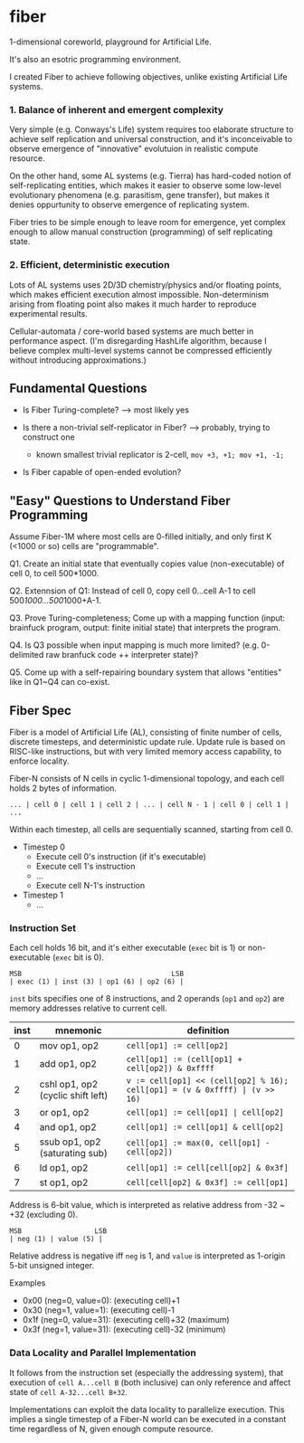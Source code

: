 # fiber
1-dimensional coreworld, playground for Artificial Life.

It's also an esotric programming environment.

I created Fiber to achieve following objectives, unlike existing Artificial Life systems.

### 1. Balance of inherent and emergent complexity
Very simple (e.g. Conways's Life) system requires too elaborate structure to achieve self replication and universal construction,
and it's inconceivable to observe emergence of "innovative" evolutuion in realistic compute resource.

On the other hand, some AL systems (e.g. Tierra) has hard-coded notion of self-replicating entities, which makes it easier to observe
some low-level evolutionary phenomena (e.g. parasitism, gene transfer), but makes it denies oppurtunity to observe emergence of
replicating system.

Fiber tries to be simple enough to leave room for emergence, yet complex enough to allow manual construction (programming)
of self replicating state.

### 2. Efficient, deterministic execution
Lots of AL systems uses 2D/3D chemistry/physics and/or floating points, which makes efficient execution almost impossible.
Non-determinism arising from floating point also makes it much harder to reproduce experimental results.

Cellular-automata / core-world based systems are much better in performance aspect.
(I'm disregarding HashLife algorithm, because I believe complex multi-level systems cannot be compressed efficiently without
introducing approximations.)


## Fundamental Questions

* Is Fiber Turing-complete?
--> most likely yes

* Is there a non-trivial self-replicator in Fiber? --> probably, trying to construct one
  * known smallest trivial replicator is 2-cell, `mov +3, +1; mov +1, -1;`

* Is Fiber capable of open-ended evolution?

## "Easy" Questions to Understand Fiber Programming
Assume Fiber-1M where most cells are 0-filled initially, and only first K (<1000 or so) cells are "programmable".

Q1. Create an initial state that eventually copies value (non-executable) of cell 0, to cell 500*1000.

Q2. Extennsion of Q1: Instead of cell 0, copy cell 0...cell A-1 to cell 500*1000...500*1000+A-1.

Q3. Prove Turing-completeness; Come up with a mapping function (input: brainfuck program, output: finite initial state) that interprets the program.

Q4. Is Q3 possible when input mapping is much more limited? (e.g. 0-delimited raw branfuck code ++ interpreter state)?

Q5. Come up with a self-repairing boundary system that allows "entities" like in Q1~Q4 can co-exist.


## Fiber Spec

Fiber is a model of Artificial Life (AL), consisting of finite number of cells, discrete timesteps, and deterministic update rule.
Update rule is based on RISC-like instructions, but with very limited memory access capability, to enforce locality.

Fiber-N consists of N cells in cyclic 1-dimensional topology, and each cell holds 2 bytes of information.

```
... | cell 0 | cell 1 | cell 2 | ... | cell N - 1 | cell 0 | cell 1 | ...
```

Within each timestep, all cells are sequentially scanned, starting from cell 0.

* Timestep 0
  * Execute cell 0's instruction (if it's executable)
  * Execute cell 1's instruction
  * ...
  * Execute cell N-1's instruction
* Timestep 1
  * ...

### Instruction Set
Each cell holds 16 bit, and it's either executable (`exec` bit is 1) or non-executable (`exec` bit is 0).
```
MSB                                     LSB
| exec (1) | inst (3) | op1 (6) | op2 (6) |
```
`inst` bits specifies one of 8 instructions, and 2 operands (`op1` and `op2`) are memory addresses relative to current cell.

| inst | mnemonic | definition |
----|----|----
| 0 | mov op1, op2 | `cell[op1] := cell[op2]` |
| 1 | add op1, op2 | `cell[op1] := (cell[op1] + cell[op2]) & 0xffff` |
| 2 | cshl op1, op2 (cyclic shift left)| `v := cell[op1] << (cell[op2] % 16); cell[op1] = (v & 0xffff) \| (v >> 16)` |
| 3 | or op1, op2 | `cell[op1] := cell[op1] \| cell[op2]` |
| 4 | and op1, op2 | `cell[op1] := cell[op1] & cell[op2]` |
| 5 | ssub op1, op2 (saturating sub) | `cell[op1] := max(0, cell[op1] - cell[op2])` |
| 6 | ld op1, op2 | `cell[op1] := cell[cell[op2] & 0x3f]` |
| 7 | st op1, op2 | `cell[cell[op2] & 0x3f] := cell[op1]`|

Address is 6-bit value, which is interpreted as relative address from -32 ~ +32 (excluding 0).
```
MSB                  LSB
| neg (1) | value (5) |
```

Relative address is negative iff `neg` is 1, and `value` is interpreted as 1-origin 5-bit unsigned integer.

Examples
* 0x00 (neg=0, value=0): (executing cell)+1
* 0x30 (neg=1, value=1): (executing cell)-1
* 0x1f (neg=0, value=31): (executing cell)+32 (maximum)
* 0x3f (neg=1, value=31): (executing cell)-32 (minimum)


### Data Locality and Parallel Implementation
It follows from the instruction set (especially the addressing system), that execution of `cell A...cell B` (both inclusive)
can only reference and affect state of `cell A-32...cell B+32`.

Implementations can exploit the data locality to parallelize execution.
This implies a single timestep of a Fiber-N world can be executed in a constant time regardless of N, given enough compute resource.

###

